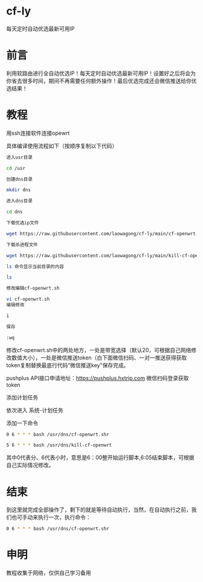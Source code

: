# cf-ly
每天定时自动优选最新可用IP

# 前言
利用软路由进行全自动优选IP！每天定时自动优选最新可用IP！设置好之后将会为你省去很多时间，期间不再需要任何额外操作！最后优选完成还会微信推送给你优选结果！

# 教程
用ssh连接软件连接opewrt

具体编译使用流程如下（按顺序复制以下代码）
 
 ```bash
进入usr目录

cd /usr

创建dns目录

mkdir dns

进入dns目录

cd dns

下载优选ip文件

wget https://raw.githubusercontent.com/laowagong/cf-ly/main/cf-openwrt.sh

下载杀进程文件

wget https://raw.githubusercontent.com/laowagong/cf-ly/main/kill-cf-openwrt.sh

ls 命令显示当前目录的内容

ls

修改编辑cf-openwrt.sh

vi cf-openwrt.sh
编辑修改

i

保存

:wq
```

修改cf-openwrt.sh中的两处地方，一处是带宽选择（默认20，可根据自己网络修改数值大小），一处是微信推送token（白下面微信扫码、一对一推送获得获取token复制替换最底行代码“微信推送key"保存完成。

pushplus API接口申请地址：https://pushplus.hxtrip.com  微信扫码登录获取token

添加计划任务

依次进入 系统-计划任务

添加一下命令

 ```bash
0 6 * * * bash /usr/dns/cf-openwrt.shr

5 6 * * * bash /usr/dns/kill-cf-openwrt
```

其中0代表分、6代表小时，意思是6：00整开始运行脚本,6:05结束脚本，可根据自己实际情况修改。
 
# 结束
 
 到这里就完成全部操作了，剩下的就是等待自动执行，当然，在自动执行之前，我们也可手动来执行一次，执行命令：
 
 ```bash
0 6 * * * bash /usr/dns/cf-openwrt.shr
```

# 申明

教程收集于网络，仅供自己学习备用
